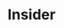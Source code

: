 ---
layout: module
num: 15
title: Insider
type: lecture
draft: 0
group: 8
show_schedule: 1
due_date: 2024-05-21
readings:
  - title: "We Tell These Stories to Survive: Towards Abolition in Computer Science Education" 
    url: https://link.springer.com/article/10.1007/s42330-021-00158-2
    author: Jones, S. T. & melo, n. a.
    date: 2021
    source: Canadian Journal of Science, Mathematics and Technology Education
    volume: 21
    notes: More resources from the article available on this <a href="https://linktr.ee/CSAbolition">Linktree</a>.
  - title: The Bluest Eye
    url: https://www.newburghschools.org/files/The%20Bluest%20Eye%20full%20text.pdf
    author: Morrison, T.
    date: 1970/2007
    source: Vintage International
    optional: 1
  - title: Imagining a Free Palestine
    url: https://time.com/6967434/imagining-free-palestine/
    author: Ibsais, A.
    date: 2024
    source: TIME
    optional: 1
  - title: Dys4ia
    url: https://freegames.org/dys4ia/
    author: Anthropy, A.
    date: 2012
    source:	Newgrounds
    optional: 1        
--- 